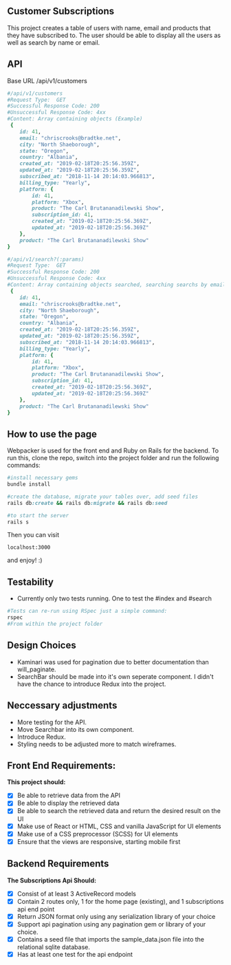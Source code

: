 
## Customer Subscriptions

This project creates a table of users with name, email and products that they have subscribed to.  The user should be able to display all the users as well as search by name or email.

##


## API
Base URL /api/v1/customers

```ruby
#/api/v1/customers
#Request Type:  GET
#Successful Response Code: 200
#Unsuccessful Response Code: 4xx
#Content: Array containing objects (Example)
 {
    id: 41,
    email: "chriscrooks@bradtke.net",
    city: "North Shaeborough",
    state: "Oregon",
    country: "Albania",
    created_at: "2019-02-18T20:25:56.359Z",
    updated_at: "2019-02-18T20:25:56.359Z",
    subscribed_at: "2018-11-14 20:14:03.966813",
    billing_type: "Yearly",
    platform: {
        id: 41,
        platform: "Xbox",
        product: "The Carl Brutananadilewski Show",
        subscription_id: 41,
        created_at: "2019-02-18T20:25:56.369Z",
        updated_at: "2019-02-18T20:25:56.369Z"
    },
    product: "The Carl Brutananadilewski Show"
}
```

```ruby
#/api/v1/search?(:params) 
#Request Type:  GET
#Successful Response Code: 200
#Unsuccessful Response Code: 4xx
#Content: Array containing objects searched, searching searchs by email, billing_type and product (Example)
 {
    id: 41,
    email: "chriscrooks@bradtke.net",
    city: "North Shaeborough",
    state: "Oregon",
    country: "Albania",
    created_at: "2019-02-18T20:25:56.359Z",
    updated_at: "2019-02-18T20:25:56.359Z",
    subscribed_at: "2018-11-14 20:14:03.966813",
    billing_type: "Yearly",
    platform: {
        id: 41,
        platform: "Xbox",
        product: "The Carl Brutananadilewski Show",
        subscription_id: 41,
        created_at: "2019-02-18T20:25:56.369Z",
        updated_at: "2019-02-18T20:25:56.369Z"
    },
    product: "The Carl Brutananadilewski Show"
}
```


## How to use the page

Webpacker is used for the front end and Ruby on Rails for the backend. To run this, clone the repo, switch into the project folder and run the following commands:
```ruby
#install necessary gems
bundle install
```

```ruby
#create the database, migrate your tables over, add seed files
rails db:create && rails db:migrate && rails db:seed
```

```ruby
#to start the server
rails s
```

Then you can visit 
```
localhost:3000
```

and enjoy! :)

## Testability
* Currently only two tests running. One to test the #index and #search
```ruby
#Tests can re-run using RSpec just a simple command:
rspec
#From within the project folder
```

## Design Choices
* Kaminari was used for pagination due to better documentation than will_paginate.
* SearchBar should be made into it's own seperate component. I didn't have the chance to introduce Redux into the project.

## Neccessary adjustments
* More testing for the API.
* Move Searchbar into its own component.
* Introduce Redux.
* Styling needs to be adjusted more to match wireframes. 

## Front End Requirements:

**This project should:**
- [X] Be able to retrieve data from the API
- [X] Be able to display the retrieved data
- [X] Be able to search the retrieved data and return the desired result on the UI
- [X] Make use of React or HTML, CSS and vanilla JavaScript for UI elements
- [X] Make use of a CSS preprocessor (SCSS) for UI elements
- [X] Ensure that the views are responsive, starting mobile first

## Backend Requirements

**The Subscriptions Api Should:**
- [X] Consist of at least 3 ActiveRecord models
- [X] Contain 2 routes only,  1 for the home page (existing), and 1  subscriptions api end point
- [X] Return JSON format only using any serialization library of your choice
- [X] Support api pagination using any pagination gem or library of your choice.
- [X] Contains a seed file that imports the sample_data.json file into the relational sqlite database.
- [X] Has at least one test for the api endpoint

